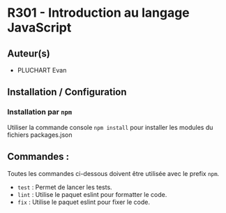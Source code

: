 # R301 - Introduction au langage JavaScript

## Auteur(s)
- PLUCHART Evan

## Installation / Configuration

### Installation par `npm`

Utiliser la commande console `npm install` pour installer les modules du fichiers packages.json

## Commandes :

Toutes les commandes ci-dessous doivent être utilisée avec le prefix `npm`.

- `test` : Permet de lancer les tests.
- `lint` : Utilise le paquet eslint pour formatter le code.
- `fix` : Utilise le paquet eslint pour fixer le code.